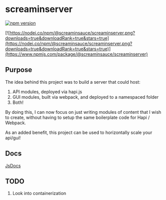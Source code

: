 # screaminserver
[![npm version](https://badge.fury.io/js/%40screaminsauce%2Fscreaminserver.svg)](https://badge.fury.io/js/%40screaminsauce%2Fscreaminserver.svg)

[![https://nodei.co/npm/@screaminsauce/screaminserver.png?downloads=true&downloadRank=true&stars=true](https://nodei.co/npm/@screaminsauce/screaminserver.png?downloads=true&downloadRank=true&stars=true)](https://www.npmjs.com/package/@screaminsauce/screaminserver)

## Purpose
The idea behind this project was to build a server that could host:
1) API modules, deployed via hapi.js
2) GUI modules, built via webpack, and deployed to a namespaced folder
3) Both!

By doing this, I can now focus on just writing modules of content that I wish to create, without having to setup the same boilerplate code for Hapi / Webpack.

As an added benefit, this project can be used to horizontally scale your api/gui!

## Docs
[JsDocs](https://screaminsauce.github.io/screaminserver/)

## TODO
1) Look into containerization